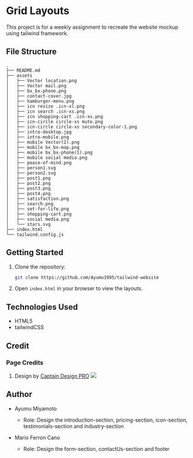 # Grid Layouts

This project is for a weekly assignment to recreate the website mockup using tailwind framework.

## File Structure

```
.
├── README.md
├── assets
│   ├── Vector location.png
│   ├── Vector mail.png
│   ├── bx_bx-phone.png
│   ├── contact-cover.jpg
│   ├── hamburger-menu.png
│   ├── icn resize .icn-xl.png
│   ├── icn search .icn-xs.png
│   ├── icn shopping-cart .icn-xs.png
│   ├── icn-circle circle-xs mute.png
│   ├── icn-circle circle-xs secondary-color-1.png
│   ├── intro-desktop.jpg
│   ├── intro-mobile.png
│   ├── mobile Vector(2).png
│   ├── mobile bx_bx-map.png
│   ├── mobile bx_bx-phone(1).png
│   ├── mobile social media.png
│   ├── peace-of-mind.png
│   ├── person1.svg
│   ├── person2.svg
│   ├── post1.png
│   ├── post2.png
│   ├── post3.png
│   ├── post4.png
│   ├── satisfaction.png
│   ├── search.png
│   ├── set-for-life.png
│   ├── shopping-cart.png
│   ├── social media.png
│   └── stars.svg
├── index.html
└── tailwind.config.js
```

## Getting Started

1. Clone the repository:
   ```sh
   git clone https://github.com/Ayumu1995/tailwind-website
   ```
2. Open `index.html` in your browser to view the layouts.

## Technologies Used

- HTML5
- tailwindCSS

## Credit

### Page Credits

1. Design by [Captain Design PRO](https://www.figma.com/community/file/946390947835621236)
   <img src="./assets/Desktop.png">

## Author

- Ayumu Miyamoto

  - Role: Design the introduction-section, pricing-section, icon-section, testimonials-section and industry-section

- Mario Ferron Cano

  - Role: Design the form-section, contactUs-section and footer
